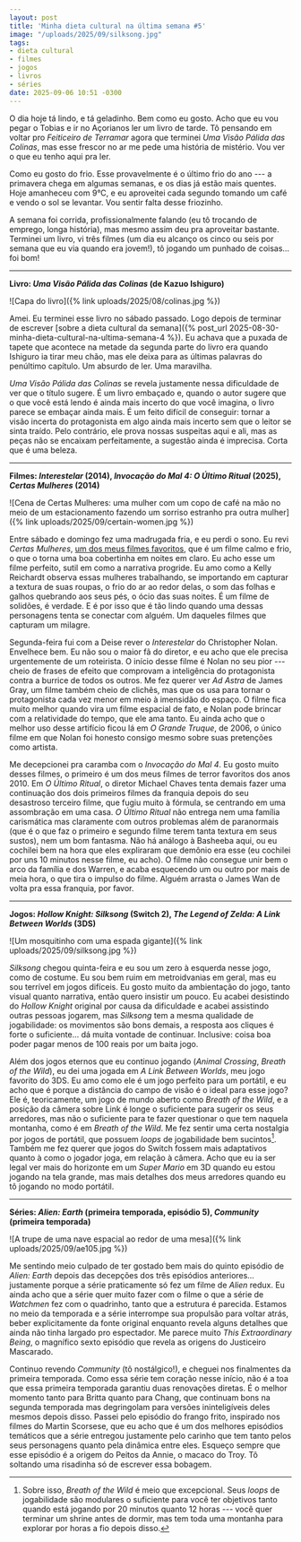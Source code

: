 ```yaml
---
layout: post
title: 'Minha dieta cultural na última semana #5'
image: "/uploads/2025/09/silksong.jpg"
tags:
- dieta cultural
- filmes
- jogos
- livros
- séries
date: 2025-09-06 10:51 -0300
---
```

O dia hoje tá lindo, e tá geladinho. Bem como eu gosto. Acho que eu vou pegar o Tobias e ir no Açorianos ler um livro de tarde. Tô pensando em voltar pro _Feiticeiro de Terramar_ agora que terminei _Uma Visão Pálida das Colinas_, mas esse frescor no ar me pede uma história de mistério. Vou ver o que eu tenho aqui pra ler.

Como eu gosto do frio. Esse provavelmente é o último frio do ano --- a primavera chega em algumas semanas, e os dias já estão mais quentes. Hoje amanheceu com 9&deg;C, e eu aproveitei cada segundo tomando um café e vendo o sol se levantar. Vou sentir falta desse friozinho.

A semana foi corrida, profissionalmente falando (eu tô trocando de emprego, longa história), mas mesmo assim deu pra aproveitar bastante. Terminei um livro, vi três filmes (um dia eu alcanço os cinco ou seis por semana que eu via quando era jovem!), tô jogando um punhado de coisas… foi bom!

***

**Livro: _Uma Visão Pálida das Colinas_ (de Kazuo Ishiguro)**

![Capa do livro]({% link uploads/2025/08/colinas.jpg %})

Amei. Eu terminei esse livro no sábado passado. Logo depois de terminar de escrever [sobre a dieta cultural da semana]({% post_url 2025-08-30-minha-dieta-cultural-na-ultima-semana-4 %}). Eu achava que a puxada de tapete que acontece na metade da segunda parte do livro era quando Ishiguro ia tirar meu chão, mas ele deixa para as últimas palavras do penúltimo capítulo. Um absurdo de ler. Uma maravilha.

_Uma Visão Pálida das Colinas_ se revela justamente nessa dificuldade de ver que o título sugere. É um livro embaçado e, quando o autor sugere que o que você está lendo é ainda mais incerto do que você imagina, o livro parece se embaçar ainda mais. É um feito difícil de conseguir: tornar a visão incerta do protagonista em algo ainda mais incerto sem que o leitor se sinta traído. Pelo contrário, ele prova nossas suspeitas aqui e ali, mas as peças não se encaixam perfeitamente, a sugestão ainda é imprecisa. Corta que é uma beleza.

***

**Filmes: _Interestelar_ (2014), _Invocação do Mal 4: O Último Ritual_ (2025), _Certas Mulheres_ (2014)**

![Cena de Certas Mulheres: uma mulher com um copo de café na mão no meio de um estacionamento fazendo um sorriso estranho pra outra mulher]({% link uploads/2025/09/certain-women.jpg %})

Entre sábado e domingo fez uma madrugada fria, e eu perdi o sono. Eu revi _Certas Mulheres_, [um dos meus filmes favoritos](https://boxd.it/kUb2J), que é um filme calmo e frio, o que o torna uma boa cobertinha em noites em claro. Eu acho esse um filme perfeito, sutil em como a narrativa progride. Eu amo como a Kelly Reichardt observa essas mulheres trabalhando, se importando em capturar a textura de suas roupas, o frio do ar ao redor delas, o som das folhas e galhos quebrando aos seus pés, o ócio das suas noites. É um filme de solidões, é verdade. E é por isso que é tão lindo quando uma dessas personagens tenta se conectar com alguém. Um daqueles filmes que capturam um milagre.

Segunda-feira fui com a Deise rever o _Interestelar_ do Christopher Nolan. Envelhece bem. Eu não sou o maior fã do diretor, e eu acho que ele precisa urgentemente de um roteirista. O início desse filme é Nolan no seu pior --- cheio de frases de efeito que comprovam a inteligência do protagonista contra a burrice de todos os outros. Me fez querer ver _Ad Astra_ de James Gray, um filme também cheio de clichês, mas que os usa para tornar o protagonista cada vez menor em meio à imensidão do espaço. O filme fica muito melhor quando vira um filme espacial de fato, e Nolan pode brincar com a relatividade do tempo, que ele ama tanto. Eu ainda acho que o melhor uso desse artifício ficou lá em _O Grande Truque_, de 2006, o único filme em que Nolan foi honesto consigo mesmo sobre suas pretenções como artista.

Me decepcionei pra caramba com o _Invocação do Mal 4_. Eu gosto muito desses filmes, o primeiro é um dos meus filmes de terror favoritos dos anos 2010. Em _O Último Ritual_, o diretor Michael Chaves tenta demais fazer uma continuação dos dois primeiros filmes da franquia depois do seu desastroso terceiro filme, que fugiu muito à fórmula, se centrando em uma assombração em uma casa. _O Último Ritual_ não entrega nem uma família carismática mas claramente com outros problemas além de paranormais (que é o que faz o primeiro e segundo filme terem tanta textura em seus sustos), nem um bom fantasma. Não há análogo à Basheeba aqui, ou eu cochilei bem na hora que eles expliraram que demônio era esse (eu cochilei por uns 10 minutos nesse filme, eu acho). O filme não consegue unir bem o arco da família e dos Warren, e acaba esquecendo um ou outro por mais de meia hora, o que tira o impulso do filme. Alguém arrasta o James Wan de volta pra essa franquia, por favor.

***

**Jogos: _Hollow Knight: Silksong_ (Switch 2), _The Legend of Zelda: A Link Between Worlds_ (3DS)**

![Um mosquitinho com uma espada gigante]({% link uploads/2025/09/silksong.jpg %})

_Silksong_ chegou quinta-feira e eu sou um zero à esquerda nesse jogo, como de costume. Eu sou bem ruim em metroidvanias em geral, mas eu sou terrível em jogos difíceis. Eu gosto muito da ambientação do jogo, tanto visual quanto narrativa, então quero insistir um pouco. Eu acabei desistindo do _Hollow Knight_ original por causa da dificuldade e acabei assistindo outras pessoas jogarem, mas _Silksong_ tem a mesma qualidade de jogabilidade: os movimentos são bons demais, a resposta aos cliques é forte o suficiente... dá muita vontade de continuar. Inclusive: coisa boa poder pagar menos de 100 reais por um baita jogo.

Além dos jogos eternos que eu continuo jogando (_Animal Crossing_, _Breath of the Wild_), eu dei uma jogada em _A Link Between Worlds_, meu jogo favorito do 3DS. Eu amo como ele é um jogo perfeito para um portátil, e eu acho que é porque a distância do campo de visão é o ideal para esse jogo? Ele é, teoricamente, um jogo de mundo aberto como _Breath of the Wild_, e a posição da câmera sobre Link é longe o suficiente para sugerir os seus arredores, mas não o suficiente para te fazer questionar o que tem naquela montanha, como é em _Breath of the Wild_. Me fez sentir uma certa nostalgia por jogos de portátil, que possuem _loops_ de jogabilidade bem sucintos[^1]. Também me fez querer que jogos do Switch fossem mais adaptativos quanto à como o jogador joga, em relação à câmera. Acho que eu ia ser legal ver mais do horizonte em um _Super Mario_ em 3D quando eu estou jogando na tela grande, mas mais detalhes dos meus arredores quando eu tô jogando no modo portátil.

***

**Séries: _Alien: Earth_ (primeira temporada, episódio 5), _Community_ (primeira temporada)**

![A trupe de uma nave espacial ao redor de uma mesa]({% link uploads/2025/09/ae105.jpg %})

Me sentindo meio culpado de ter gostado bem mais do quinto episódio de _Alien: Earth_ depois das decepções dos três episódios anteriores… justamente porque a série praticamente só fez um filme de _Alien_ redux. Eu ainda acho que a série quer muito fazer com o filme o que a série de _Watchmen_ fez com o quadrinho, tanto que a estrutura é parecida. Estamos no meio da temporada e a série interrompe sua propulsão para voltar atrás, beber explicitamente da fonte original enquanto revela alguns detalhes que ainda não tinha largado pro espectador. Me parece muito _This Extraordinary Being_, o magnífico sexto episódio que revela as origens do Justiceiro Mascarado.

Continuo revendo _Community_ (tô nostálgico!), e cheguei nos finalmentes da primeira temporada. Como essa série tem coração nesse início, não é a toa que essa primeira temporada garantiu duas renovações diretas. É o melhor momento tanto para Britta quanto para Chang, que continuam bons na segunda temporada mas degringolam para versões ininteligíveis deles mesmos depois disso. Passei pelo episódio do frango frito, inspirado nos filmes do Martin Scorsese, que eu acho que é um dos melhores episódios temáticos que a série entregou justamente pelo carinho que tem tanto pelos seus personagens quanto pela dinâmica entre eles. Esqueço sempre que esse episódio é a origem do Peitos da Annie, o macaco do Troy. Tô soltando uma risadinha só de escrever essa bobagem.

[^1]: Sobre isso, _Breath of the Wild_ é meio que excepcional. Seus _loops_ de jogabilidade são modulares o suficiente para você ter objetivos tanto quando está jogando por 20 minutos quanto 12 horas --- você quer terminar um shrine antes de dormir, mas tem toda uma montanha para explorar por horas a fio depois disso.
